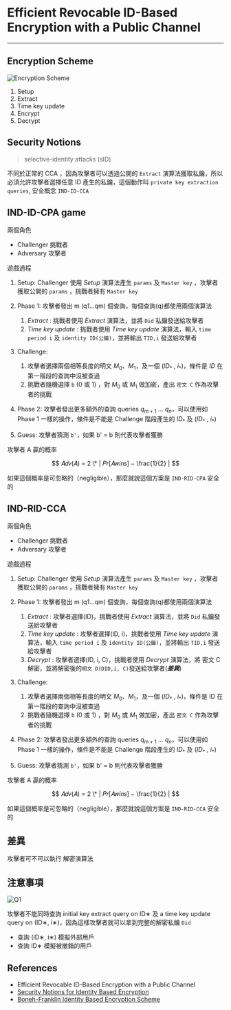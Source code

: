 # Efficient Revocable ID-Based Encryption with a Public Channel

---

## Encryption Scheme

![Encryption Scheme](https://cdn.jsdelivr.net/gh/tc3oliver/ImageHosting/img/202111261056758.png)

1. Setup
2. Extract
3. Time key update
4. Encrypt
5. Decrypt

## Security Notions

> selective-identity attacks (sID)

不同於正常的 CCA ，因為攻擊者可以透過公開的 `Extract` 演算法獲取私鑰，所以必須允許攻擊者選擇任意 ID 產生的私鑰，這個動作叫 `private key extraction queries`, 安全概念 `IND-ID-CCA`

## IND-ID-CPA game

兩個角色

- Challenger 挑戰者
- Adversary 攻擊者

遊戲過程

1. Setup: Challenger 使用 _Setup_ 演算法產生 `params` 及 `Master key` ，攻擊者獲取公開的 `params` ，挑戰者擁有 `Master key`

2. Phase 1: 攻擊者發出 m (q1...qm) 個查詢，每個查詢(q)都使用兩個演算法

   1. _Extract_ : 挑戰者使用 _Extract_ 演算法，並將 `Did` 私鑰發送給攻擊者
   2. _Time key update_ : 挑戰者使用 _Time key update_ 演算法，輸入 `time period i` 及 `identity ID(公鑰)`，並將輸出 `TID,i` 發送給攻擊者

3. Challenge:

   1. 攻擊者選擇兩個相等長度的明文 $M_{0}$、$M_{1}$，及一個 ($ID_{*}$ , $i_{*}$)，條件是 $ID$ 在第一階段的查詢中沒被查過
   2. 挑戰者隨機選擇 `b` (0 或 1) ，對 $M_{0}$ 或 $M_{1}$ 做加密，產出 `密文 C` 作為攻擊者的挑戰

4. Phase 2: 攻擊者發出更多額外的查詢 queries $q_{m+1}$ ... $q_{n}$，可以使用如 Phase 1 一樣的操作，條件是不能是 Challenge 階段產生的 $ID_{*}$ 及 ($ID_{*}$ , $i_{*}$)

5. Guess: 攻擊者猜測 `b'`，如果 b' = b 則代表攻擊者獲勝

攻擊者 A 贏的概率

$$ 𝐴𝑑𝑣(𝐴) = 2 \* | 𝑃𝑟[𝐴𝑤𝑖𝑛𝑠] − \frac{1}{2} | $$

如果這個概率是可忽略的（negligible），那麼就說這個方案是 `IND-RID-CPA` 安全的

## IND-RID-CCA

兩個角色

- Challenger 挑戰者
- Adversary 攻擊者

遊戲過程

1. Setup: Challenger 使用 _Setup_ 演算法產生 `params` 及 `Master key` ，攻擊者獲取公開的 `params` ，挑戰者擁有 `Master key`

2. Phase 1: 攻擊者發出 m (q1...qm) 個查詢，每個查詢(q)都使用兩個演算法

   1. _Extract_ : 攻擊者選擇(ID)，挑戰者使用 _Extract_ 演算法，並將 `Did` 私鑰發送給攻擊者
   2. _Time key update_ : 攻擊者選擇(ID, i)，挑戰者使用 _Time key update_ 演算法，輸入 `time period i` 及 `identity ID(公鑰)`，並將輸出 `TID,i` 發送給攻擊者
   3. _Decrypt_ : 攻擊者選擇(ID, i, C)，挑戰者使用 _Decrypt_ 演算法，將 密文 C 解密，並將解密後的`明文 D(DID,i, C)`發送給攻擊者(**_差異_**)

3. Challenge:

   1. 攻擊者選擇兩個相等長度的明文 $M_{0}$、$M_{1}$，及一個 ($ID_{*}$ , $i_{*}$)，條件是 ID 在第一階段的查詢中沒被查過
   2. 挑戰者隨機選擇 `b` (0 或 1) ，對 $M_{0}$ 或 $M_{1}$ 做加密，產出 `密文 C` 作為攻擊者的挑戰

4. Phase 2: 攻擊者發出更多額外的查詢 queries $q_{m+1}$ ... $q_{n}$，可以使用如 Phase 1 一樣的操作，條件是不能是 Challenge 階段產生的 $ID_{*}$ 及 ($ID_{*}$ , $i_{*}$)

5. Guess: 攻擊者猜測 `b'`，如果 b' = b 則代表攻擊者獲勝

攻擊者 A 贏的概率

$$ 𝐴𝑑𝑣(𝐴) = 2 \* | 𝑃𝑟[𝐴𝑤𝑖𝑛𝑠] − \frac{1}{2} | $$

如果這個概率是可忽略的（negligible），那麼就說這個方案是 `IND-RID-CCA` 安全的

## 差異

攻擊者可不可以執行 解密演算法

## 注意事項

![Q1](https://cdn.jsdelivr.net/gh/tc3oliver/ImageHosting/img/202111261157195.png)

攻擊者不能同時查詢 initial key extract query on ID∗ 及 a time key update query on (ID∗, i∗)，因為這樣攻擊者就可以拿到完整的解密私鑰 `Did`

- 查詢 (ID∗, i∗) 模擬外部用戶
- 查詢 ID∗ 模擬被撤銷的用戶

## References

- Efficient Revocable ID-Based Encryption with a Public Channel
- [Security Notions for Identity Based Encryption](https://eprint.iacr.org/2005/253.pdf)
- [Boneh-Franklin Identity Based Encryption Scheme](https://slideplayer.com/slide/13288472/)
